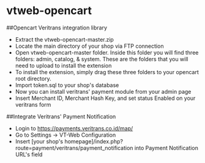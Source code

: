 vtweb-opencart
==============

##Opencart Veritrans integration library
- Extract the vtweb-opencart-master.zip
- Locate the main directory of your shop via FTP connection
- Open vtweb-opencart-master folder. Inside this folder you will find three folders: admin, catalog, & system. These are the folders that you will need to upload to install the extension
- To install the extension, simply drag these three folders to your opencart root directory.
- Import token.sql to your shop's database
- Now you can install veritrans' payment module from your admin page
- Insert Merchant ID, Merchant Hash Key, and set status Enabled on your veritrans form

##Integrate Veritrans' Payment Notification
- Login to https://payments.veritrans.co.id/map/
- Go to Settings -> VT-Web Configuration
- Insert [your shop's homepage]/index.php?route=payment/veritrans/payment_notification into Payment Notification URL's field
